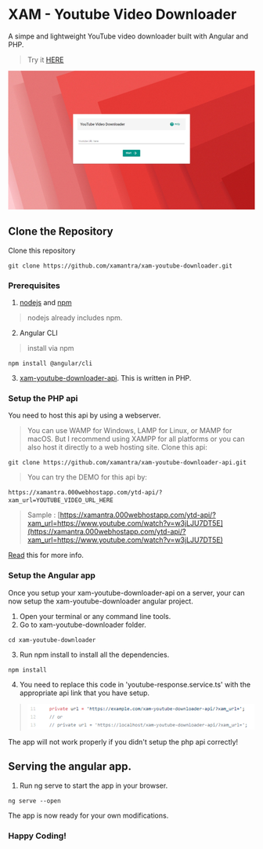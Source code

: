 # XAM - Youtube Video Downloader
A simpe and lightweight YouTube video downloader built with Angular and PHP.
> Try it [HERE](https://xamantra.github.io/xam-youtube-downloader)

![](images/preview.png)

## Clone the Repository

Clone this repository
```
git clone https://github.com/xamantra/xam-youtube-downloader.git
```

### Prerequisites

1. [nodejs](https://nodejs.org/en/) and [npm](https://www.npmjs.com)
> nodejs already includes npm.

2. Angular CLI
> install via npm
```
npm install @angular/cli
```

3. [xam-youtube-downloader-api](https://github.com/xamantra/xam-youtube-downloader-api). This is written in PHP.

### Setup the PHP api
You need to host this api by using a webserver.
> You can use WAMP for Windows, LAMP for Linux, or MAMP for macOS. But I recommend using XAMPP for all platforms or you can also host it directly to a web hosting site.
Clone this api:
```
git clone https://github.com/xamantra/xam-youtube-downloader-api.git
```
> You can try the DEMO for this api by:
```
https://xamantra.000webhostapp.com/ytd-api/?xam_url=YOUTUBE_VIDEO_URL_HERE
```
> Sample : [https://xamantra.000webhostapp.com/ytd-api/?xam_url=https://www.youtube.com/watch?v=w3jLJU7DT5E](https://xamantra.000webhostapp.com/ytd-api/?xam_url=https://www.youtube.com/watch?v=w3jLJU7DT5E)

[Read](https://github.com/xamantra/xam-youtube-downloader-api/blob/master/README.md) this for more info.


### Setup the Angular app

Once you setup your xam-youtube-downloader-api on a server, your can now setup the xam-youtube-downloader angular project.

1. Open your terminal or any command line tools.
2. Go to xam-youtube-downloader folder.
```
cd xam-youtube-downloader
```
3. Run npm install to install all the dependencies.
```
npm install
```
4. You need to replace this code in 'youtube-response.service.ts' with the appropriate api link that you have setup.
> ![](images/code.png)

The app will not work properly if you didn't setup the php api correctly!

## Serving the angular app.

1. Run ng serve to start the app in your browser.
```
ng serve --open
```

The app is now ready for your own modifications.

### Happy Coding!